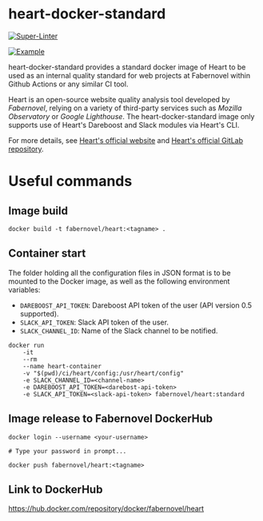 # heart-docker-standard

[![Super-Linter](https://github.com/faberNovel/heart-docker/workflows/Lint%20Code/badge.svg)](https://github.com/marketplace/actions/super-linter)

[![Example](https://github.com/faberNovel/heart-docker/workflows/CI%20Example/badge.svg)](https://github.com/marketplace/actions/super-linter)

heart-docker-standard provides a standard docker image of Heart to be used as an internal quality standard for web projects at Fabernovel within Github Actions or any similar CI tool.

Heart is an open-source website quality analysis tool developed by _Fabernovel_, relying on a variety of third-party services such as _Mozilla Observatory_ or _Google Lighthouse_. The heart-docker-standard image only supports use of Heart's Dareboost and Slack modules via Heart's CLI.

For more details, see [Heart's official website](https://heart.fabernovel.com) and [Heart's official GitLab repository](https://gitlab.com/fabernovel/heart).

# Useful commands

## Image build

```
docker build -t fabernovel/heart:<tagname> .
```

## Container start

The folder holding all the configuration files in JSON format is to be mounted to the Docker image, as well as the following environment variables:

- `DAREBOOST_API_TOKEN`: Dareboost API token of the user (API version 0.5 supported).
- `SLACK_API_TOKEN`: Slack API token of the user.
- `SLACK_CHANNEL_ID`: Name of the Slack channel to be notified.

```shell
docker run
    -it
    --rm
    --name heart-container
    -v "$(pwd)/ci/heart/config:/usr/heart/config"
    -e SLACK_CHANNEL_ID=<channel-name>
    -e DAREBOOST_API_TOKEN=<darebost-api-token>
    -e SLACK_API_TOKEN=<slack-api-token> fabernovel/heart:standard
```

## Image release to Fabernovel DockerHub

```
docker login --username <your-username>

# Type your password in prompt...

docker push fabernovel/heart:<tagname>

```

## Link to DockerHub

https://hub.docker.com/repository/docker/fabernovel/heart
